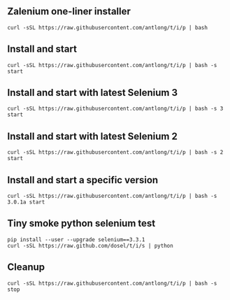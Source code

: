 ## Zalenium one-liner installer

    curl -sSL https://raw.githubusercontent.com/antlong/t/i/p | bash

## Install and start

    curl -sSL https://raw.githubusercontent.com/antlong/t/i/p | bash -s start

## Install and start with latest Selenium 3

    curl -sSL https://raw.githubusercontent.com/antlong/t/i/p | bash -s 3 start

## Install and start with latest Selenium 2

    curl -sSL https://raw.githubusercontent.com/antlong/t/i/p | bash -s 2 start

## Install and start a specific version

    curl -sSL https://raw.githubusercontent.com/antlong/t/i/p | bash -s 3.0.1a start

## Tiny smoke python selenium test

    pip install --user --upgrade selenium==3.3.1
    curl -sSL https://raw.github.com/dosel/t/i/s | python

## Cleanup

    curl -sSL https://raw.githubusercontent.com/antlong/t/i/p | bash -s stop
